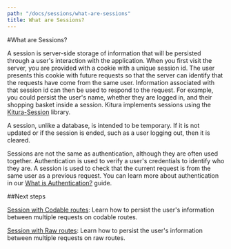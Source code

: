 ```yaml
---
path: "/docs/sessions/what-are-sessions"
title: What are Sessions?
---
```


#What are Sessions?

A session is server-side storage of information that will be persisted through a user's interaction with the application. When you first visit the server, you are provided with a cookie with a unique session id. The user presents this cookie with future requests so that the server can identify that the requests have come from the same user. Information associated with that session id can then be used to respond to the request. For example, you could persist the user's name, whether they are logged in, and their shopping basket inside a session. Kitura implements sessions using the [Kitura-Session](https://github.com/Kitura/Kitura-Session) library.

A session, unlike a database, is intended to be temporary. If it is not updated or if the session is ended, such as a user logging out, then it is cleared.

Sessions are not the same as authentication, although they are often used together. Authentication is used to verify a user's credentials to identify who they are. A session is used to check that the current request is from the same user as a previous request. You can learn more about authentication in our [What is Authentication?](../authentication/what-is-authentication) guide.

##Next steps

[Session with Codable routes](./codable-session): Learn how to persist the user's information between multiple requests on codable routes.

[Session with Raw routes](./raw-session): Learn how to persist the user's information between multiple requests on raw routes.
